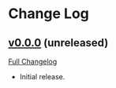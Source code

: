 # Change Log

## [v0.0.0](https://github.com/PacoteJS/pacote/tree/@pacote/emitter/0.0.0) (unreleased)

[Full Changelog](https://github.com/PacoteJS/pacote/compare/@pacote/emitter@0.0.0...@pacote/emitter@0.0.0)

- Initial release.
